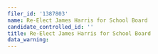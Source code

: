 ```yaml
---
filer_id: '1387803'
name: Re-Elect James Harris for School Board
candidate_controlled_id: ''
title: Re-Elect James Harris for School Board
data_warning: 
---
```

